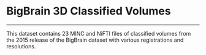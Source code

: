 # BigBrain 3D Classified Volumes
--------------------------------

This dataset contains 23 MINC and NiFTI files of classified volumes from the 2015 release of the BigBrain dataset with various registrations and resolutions.
